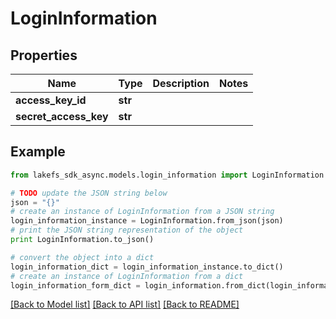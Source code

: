 # LoginInformation


## Properties
Name | Type | Description | Notes
------------ | ------------- | ------------- | -------------
**access_key_id** | **str** |  | 
**secret_access_key** | **str** |  | 

## Example

```python
from lakefs_sdk_async.models.login_information import LoginInformation

# TODO update the JSON string below
json = "{}"
# create an instance of LoginInformation from a JSON string
login_information_instance = LoginInformation.from_json(json)
# print the JSON string representation of the object
print LoginInformation.to_json()

# convert the object into a dict
login_information_dict = login_information_instance.to_dict()
# create an instance of LoginInformation from a dict
login_information_form_dict = login_information.from_dict(login_information_dict)
```
[[Back to Model list]](../README.md#documentation-for-models) [[Back to API list]](../README.md#documentation-for-api-endpoints) [[Back to README]](../README.md)


